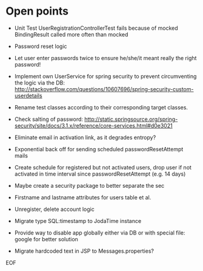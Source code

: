 Open points
===========

* Unit Test UserRegistrationControllerTest fails because of mocked BindingResult called more often than mocked

* Password reset logic
* Let user enter passwords twice to ensure he/she/it meant really the right password!
* Implement own UserService for spring security to prevent circumventing the logic via the DB:
    http://stackoverflow.com/questions/10607696/spring-security-custom-userdetails

* Rename test classes according to their corresponding target classes.

* Check salting of password: http://static.springsource.org/spring-security/site/docs/3.1.x/reference/core-services.html#d0e3021

* Eliminate email in activation link, as it degrades entropy?

* Exponential back off for sending scheduled passwordResetAttempt mails

* Create schedule for registered but not activated users, drop user if not activated in time interval since passwordResetAttempt (e.g. 14 days)

* Maybe create a security package to better separate the sec

* Firstname and lastname attributes for users table et al.
* Unregister, delete account logic
* Migrate type SQL:timestamp to JodaTime instance
* Provide way to disable app globally either via DB or with special file: google for better solution
* Migrate hardcoded text in JSP to Messages.properties?

EOF
